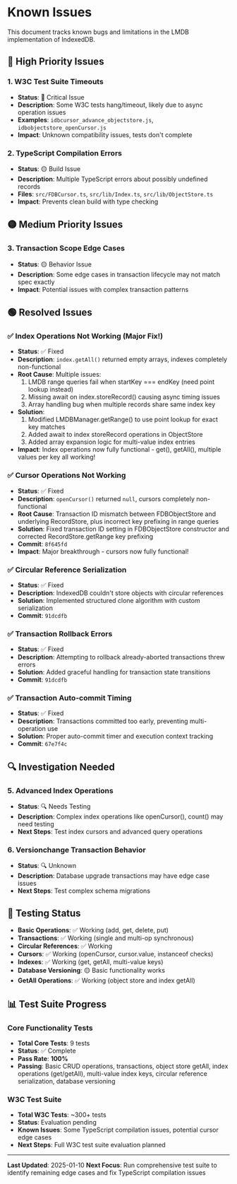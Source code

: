 # Known Issues

This document tracks known bugs and limitations in the LMDB implementation of IndexedDB.

## 🔴 High Priority Issues

### 1. W3C Test Suite Timeouts
- **Status**: 🔴 Critical Issue
- **Description**: Some W3C tests hang/timeout, likely due to async operation issues
- **Examples**: `idbcursor_advance_objectstore.js`, `idbobjectstore_openCursor.js`
- **Impact**: Unknown compatibility issues, tests don't complete

### 2. TypeScript Compilation Errors
- **Status**: 🟡 Build Issue
- **Description**: Multiple TypeScript errors about possibly undefined records
- **Files**: `src/FDBCursor.ts`, `src/lib/Index.ts`, `src/lib/ObjectStore.ts`
- **Impact**: Prevents clean build with type checking

## 🟡 Medium Priority Issues

### 3. Transaction Scope Edge Cases
- **Status**: 🟡 Behavior Issue
- **Description**: Some edge cases in transaction lifecycle may not match spec exactly
- **Impact**: Potential issues with complex transaction patterns

## 🟢 Resolved Issues

### ✅ Index Operations Not Working (Major Fix!)
- **Status**: ✅ Fixed  
- **Description**: `index.getAll()` returned empty arrays, indexes completely non-functional
- **Root Cause**: Multiple issues: 
  1. LMDB range queries fail when startKey === endKey (need point lookup instead)
  2. Missing await on index.storeRecord() causing async timing issues
  3. Array handling bug when multiple records share same index key
- **Solution**: 
  1. Modified LMDBManager.getRange() to use point lookup for exact key matches
  2. Added await to index storeRecord operations in ObjectStore
  3. Added array expansion logic for multi-value index entries
- **Impact**: Index operations now fully functional - get(), getAll(), multiple values per key all working!

### ✅ Cursor Operations Not Working  
- **Status**: ✅ Fixed
- **Description**: `openCursor()` returned `null`, cursors completely non-functional
- **Root Cause**: Transaction ID mismatch between FDBObjectStore and underlying RecordStore, plus incorrect key prefixing in range queries
- **Solution**: Fixed transaction ID setting in FDBObjectStore constructor and corrected RecordStore.getRange key prefixing
- **Commit**: `8f645fd`
- **Impact**: Major breakthrough - cursors now fully functional!

### ✅ Circular Reference Serialization
- **Status**: ✅ Fixed
- **Description**: IndexedDB couldn't store objects with circular references
- **Solution**: Implemented structured clone algorithm with custom serialization
- **Commit**: `91dcdfb`

### ✅ Transaction Rollback Errors
- **Status**: ✅ Fixed
- **Description**: Attempting to rollback already-aborted transactions threw errors
- **Solution**: Added graceful handling for transaction state transitions
- **Commit**: `91dcdfb`

### ✅ Transaction Auto-commit Timing
- **Status**: ✅ Fixed
- **Description**: Transactions committed too early, preventing multi-operation use
- **Solution**: Proper auto-commit timer and execution context tracking
- **Commit**: `67e7f4c`

## 🔍 Investigation Needed

### 5. Advanced Index Operations
- **Status**: 🔍 Needs Testing
- **Description**: Complex index operations like openCursor(), count() may need testing
- **Next Steps**: Test index cursors and advanced query operations

### 6. Versionchange Transaction Behavior
- **Status**: 🔍 Unknown
- **Description**: Database upgrade transactions may have edge case issues
- **Next Steps**: Test complex schema migrations

## 📝 Testing Status

- **Basic Operations**: ✅ Working (add, get, delete, put)
- **Transactions**: ✅ Working (single and multi-op synchronous)
- **Circular References**: ✅ Working
- **Cursors**: ✅ Working (openCursor, cursor.value, instanceof checks)
- **Indexes**: ✅ Working (get, getAll, multi-value keys)
- **Database Versioning**: 🟡 Basic functionality works
- **GetAll Operations**: ✅ Working (object store and index getAll)

## 📊 Test Suite Progress

### Core Functionality Tests
- **Total Core Tests**: 9 tests
- **Status**: ✅ Complete
- **Pass Rate**: **100%** 
- **Passing**: Basic CRUD operations, transactions, object store getAll, index operations (get/getAll), multi-value index keys, circular reference serialization, database versioning

### W3C Test Suite
- **Total W3C Tests**: ~300+ tests  
- **Status**: Evaluation pending
- **Known Issues**: Some TypeScript compilation issues, potential cursor edge cases
- **Next Steps**: Full W3C test suite evaluation planned

---

**Last Updated**: 2025-01-10
**Next Focus**: Run comprehensive test suite to identify remaining edge cases and fix TypeScript compilation issues